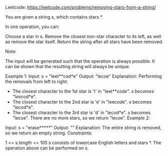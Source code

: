 Leetcode: https://leetcode.com/problems/removing-stars-from-a-string/

You are given a string s, which contains stars *.

In one operation, you can:

Choose a star in s.
Remove the closest non-star character to its left, as well as remove the star itself.
Return the string after all stars have been removed.

Note:

The input will be generated such that the operation is always possible.
It can be shown that the resulting string will always be unique.
 

Example 1:
Input: s = "leet**cod*e"
Output: "lecoe"
Explanation: Performing the removals from left to right:
- The closest character to the 1st star is 't' in "leet**cod*e". s becomes "lee*cod*e".
- The closest character to the 2nd star is 'e' in "lee*cod*e". s becomes "lecod*e".
- The closest character to the 3rd star is 'd' in "lecod*e". s becomes "lecoe".
There are no more stars, so we return "lecoe".
Example 2:

Input: s = "erase*****"
Output: ""
Explanation: The entire string is removed, so we return an empty string.
Constraints:

1 <= s.length <= 105
s consists of lowercase English letters and stars *.
The operation above can be performed on s.